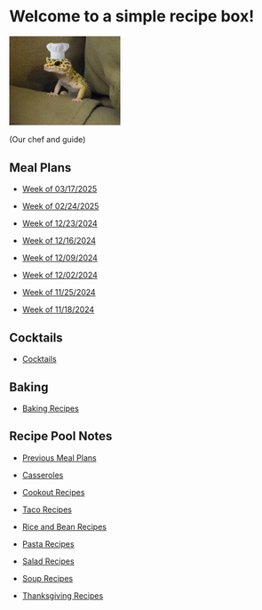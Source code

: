# Welcome to a simple recipe box!

<img src="./lizard_chef.jpg" alt="Our Hero" width="200"/>

(Our chef and guide) 

## Meal Plans

- [Week of 03/17/2025](./mealplan20250317.md)

- [Week of 02/24/2025](./mealplan20250224.md)

- [Week of 12/23/2024](./mealplan20241223.md)

- [Week of 12/16/2024](./mealplan20241216.md)

- [Week of 12/09/2024](./mealplan20241209.md)

- [Week of 12/02/2024](./mealplan20241202.md)

- [Week of 11/25/2024](./mealplan20241125.md)

- [Week of 11/18/2024](./mealplan20241118.md)

## Cocktails

- [Cocktails](./CockTailIndex.md)

## Baking

- [Baking Recipes](./BakingIndex.md)

## Recipe Pool Notes

- [Previous Meal Plans](./PreviousMealPlansIndex.md)

- [Casseroles](./1PanMeals.md)

- [Cookout Recipes](./cookOutRecipes.md)

- [Taco Recipes](./TacoRecipeIdeas.md)

- [Rice and Bean Recipes](./lentilAndRiceRecipeIdeas.md)

- [Pasta Recipes](./PastaRecipeIdeas.md)

- [Salad Recipes](./saladRecipeIdeas.md)

- [Soup Recipes](./SoupIndex.md)

- [Thanksgiving Recipes](./ThanksgivingIndex.md)